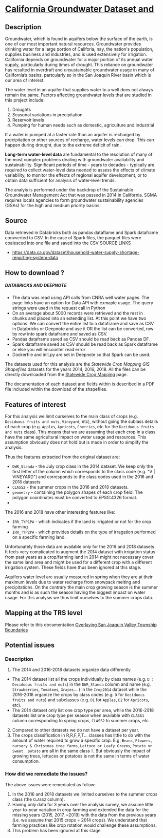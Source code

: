 # [California Groundwater Dataset and ](https://cdec.water.ca.gov/)

## Description
Groundwater, which is found in aquifers below the surface of the earth, is one of our most important natural resources. 
Groundwater provides drinking water for a large portion of Califoria, nay, the nation's population, supplies business and industries, and is used extensively 
for irrigation. California depends on groundwater for a major portion of its annual water supply, particularly during times of drought.
This reliance on groundwater has resulted in overdraft and unsustainable groundwater usage in many of California’s basins, 
partcularly so in the San Joaquin River basin which is our area of interest.

The water level in an aquifer that supplies water to a well does not always remain the same. Factors affecting groundwater levels that are studied in this project include:
 1. Droughts
 2. Seasonal variations in precipitation
 3. Reservoir levels
 4. Pumping for human needs such as domestic, agriculture and industrial
 
 If a water is pumped at a faster rate than an aquifer is recharged by precipitation or other sources of recharge, water levels can drop. 
 This can happen during drought, due to the extreme deficit of rain.

**Long-term water-level data** are fundamental to the resolution of many of the most complex problems dealing with groundwater availability and sustainability. 
Significant periods of time - years to decades - typically are required to collect water-level data needed to assess the effects of climate variability, 
to monitor the effects of regional aquifer development, or to obtain data sufficient for analysis of water-level trends.

[](https://water.ca.gov/programs/groundwater-management/sgma-groundwater-management)
The analyis is performed under the backdrop of the Sustainable Groundwater Management Act that was passed in 2014 in California. SGMA requires locals agencies 
to form groundwater sustainability agencies (GSAs) for the high and medium priority basins.


## Source

Data retrieved in Databricks both as pandas dataftame and Spark dataframe convverted to CSV.
In the case of Spark files, the parquet files were coalesced into one file and saved into the CSV
SOURCE LINKS
- https://data.ca.gov/dataset/household-water-supply-shortage-reporting-system-data


## How to download ?

##### DATABRICKS AND DEEPNOTE
- The data was read using API calls from CNRA well water pages. The page links have an option for Data API with exmaple usage. The query strings were used in the request call in Python
- On an average about 5000 records were retrieved and the rest in chunks and placed into an extending list. At this point we have two options. We can convert the entire list to a dataframe and save as CSV in Databricks or Deepnote and use it OR the list can be converted, row by row into spark dataframe and saved as CSV.
- Pandas dataframe saved as CSV should be read back as Pandas DF.
- Spark dataframe saved as CSV should be read back as Spark dataframe or else you will encounter read error
- Dockerfile and init.py are set in Deepnote so that Spark can be used.

The datasets used for this analysis are the _Statewide Crop Mapping GIS Shapefiles_ datasets for the years 2014, 2016,
2018.
All the files can be directly downloaded from the [Statewide Crop Mapping](https://data.cnra.ca.gov/dataset/statewide-crop-mapping) page.

The documentation of each dataset and fields within is described in a PDF file included within the download of the
shapefiles.
## Features of interest
For this analysis we limit ourselves to the main class of crops (e.g. `Deciduous fruits and nuts`, `Vineyard`, etc),
without going the sublass details of each crop (e.g. `Apples`, `Apricots`, `Cherries`, etc for the `Deciduous fruits 
and nuts` class). This means that we are assuming that each crop in a class have the same agricultural impact on
water usage and resources. This assumption obviously does not hold but is made in order to simplify the analysis.

Thus the features extracted from the original dataset are:
* `DWR_Standa` - the July crop class in the 2014 dataset. We keep only the first letter of the column which corresponds
to the class code (e.g. "V | VINEYARD") and corresponds to the class codes used in the 2016 and 2018 datasets 
* `CLASS2` - the summer crops in the 2016 and 2018 datasets.
* `geometry` - containing the polygon shapes of each crop field. The polygon coordinates must be converted to 
EPSG:4326 format. 
* 
The 2016 and 2018 have other interesting features like:
* `IRR_TYP1PA` - which indicates if the land is irrigated or not for the crop farming
* `IRR_TYP2PA` - which provides details on the type of irragation performed on a specific farming land.

Unfortunately those data are available only for the 2016 and 2018 datasets. It feels very complicated to augment the
2014 dataset with irrigation status from past years as a crop/farming land in 2014 might not necessary cover the
same land area and might be used for a different crop with a different irrigation system. These fields have thus been 
ignored at this stage.

Aquifers water level are usually measured in spring when they are at their maximum levels due to water recharge from
snowpack melting and precipitations. On the contrary the main crop growing season is the summer months and is as such
the season having the biggest impact on water usage. For this analysis we thus limit ourselves to the summer crops data.
## Mapping at the TRS level
Please refer to this documentation [Overlaying San Joaquin Valley Township Boundaries](../doc/etl/township_overlay.md)
## Potential issues
### Description
1. The 2014 and 2016-2018 datasets organize data differently
  * The 2014 dataset list all the crops individually by class names (e.g. `D ¦ Deciduous fruits and nuts`) in the 
`DWR_Standa` column and name (e.g. `Strawberries`, `Tomatoes`, `Grapes`... ) in the `Crop2014` dataset while the 
2016-2018 organize the crops by class codes (e.g. `D` for `Deciduous fruits and nuts`) and subclasses (e.g. `D1` for 
`Apples`, `D2` for `Apricots`, etc). 
  * The 2014 dataset only list one crop type per area, while the 2016-2018 datasets list one crop type per season when 
available with `CLASS1` column corresponding to spring crops, `CLASS2` to summer crops, etc.
2. Compared to other datasets we do not have a dataset per year.
3. The crops classification in R,R,F,P,T... classes has little to do with the amount of water required to grow a
specific crop. E.g. `Beans`, `Flowers, nursery & Christmas tree farms`, `Lettuce or Leafy Greens`, `Potato or Sweet 
potato` are all in the same class `T`. But obviously the impact of growing trees, lettuces or potatoes is not the same
in terms of water consumption. 
### How did we remediate the issues?
The above issues were remediated as follow:
1. In the 2016 and 2018 datasets we limited ourselves to the summer crops class (the `CLASS2` column).
2. Having only data for 3 years over the analysis survey, we assume little year-to-year variation in crop farming and 
extended the data for the missing years (2015, 2017, ~2019) with the data from the previous years 
(i.e. we assume that 2015 crops = 2014 crops). We understand that farming practices like crop rotation would challenge
these assumptions.
3. This problem has been ignored at this stage
